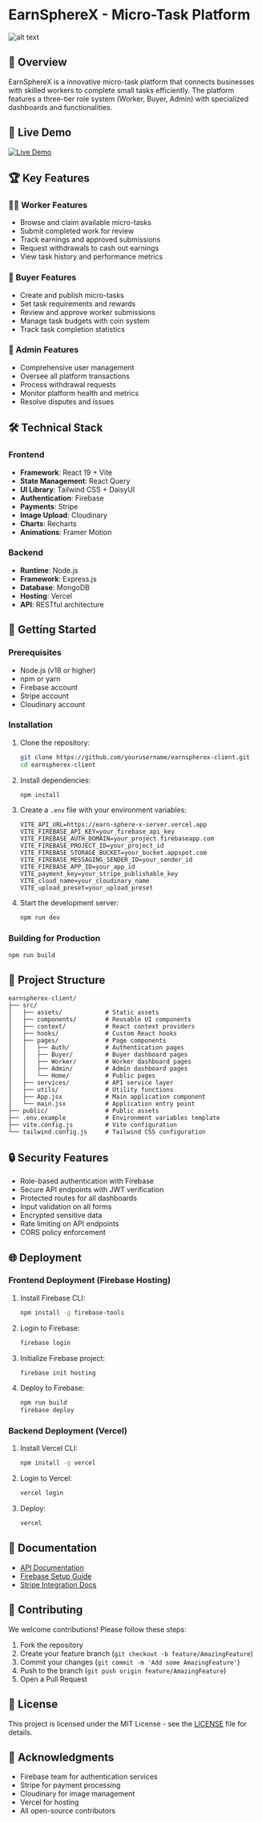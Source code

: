# EarnSphereX - Micro-Task Platform

![alt text](image.png)

## 🌟 Overview
EarnSphereX is a innovative micro-task platform that connects businesses with skilled workers to complete small tasks efficiently. The platform features a three-tier role system (Worker, Buyer, Admin) with specialized dashboards and functionalities.

## 🔗 Live Demo
[![Live Demo](https://img.shields.io/badge/Live_Demo-EarnSphereX-blue?style=for-the-badge&logo=firebase)](https://earnspherex.web.app)

## 🏆 Key Features

### 👨‍💻 Worker Features
- Browse and claim available micro-tasks
- Submit completed work for review
- Track earnings and approved submissions
- Request withdrawals to cash out earnings
- View task history and performance metrics

### 🛒 Buyer Features
- Create and publish micro-tasks
- Set task requirements and rewards
- Review and approve worker submissions
- Manage task budgets with coin system
- Track task completion statistics

### 👑 Admin Features
- Comprehensive user management
- Oversee all platform transactions
- Process withdrawal requests
- Monitor platform health and metrics
- Resolve disputes and issues

## 🛠️ Technical Stack

### Frontend
- **Framework**: React 19 + Vite
- **State Management**: React Query
- **UI Library**: Tailwind CSS + DaisyUI
- **Authentication**: Firebase
- **Payments**: Stripe
- **Image Upload**: Cloudinary
- **Charts**: Recharts
- **Animations**: Framer Motion

### Backend
- **Runtime**: Node.js
- **Framework**: Express.js
- **Database**: MongoDB
- **Hosting**: Vercel
- **API**: RESTful architecture

## 🚀 Getting Started

### Prerequisites
- Node.js (v18 or higher)
- npm or yarn
- Firebase account
- Stripe account
- Cloudinary account

### Installation
1. Clone the repository:
   ```bash
   git clone https://github.com/yourusername/earnspherex-client.git
   cd earnspherex-client
   ```

2. Install dependencies:
   ```bash
   npm install
   ```

3. Create a `.env` file with your environment variables:
   ```env
   VITE_API_URL=https://earn-sphere-x-server.vercel.app
   VITE_FIREBASE_API_KEY=your_firebase_api_key
   VITE_FIREBASE_AUTH_DOMAIN=your_project.firebaseapp.com
   VITE_FIREBASE_PROJECT_ID=your_project_id
   VITE_FIREBASE_STORAGE_BUCKET=your_bucket.appspot.com
   VITE_FIREBASE_MESSAGING_SENDER_ID=your_sender_id
   VITE_FIREBASE_APP_ID=your_app_id
   VITE_payment_key=your_stripe_publishable_key
   VITE_cloud_name=your_cloudinary_name
   VITE_upload_preset=your_upload_preset
   ```

4. Start the development server:
   ```bash
   npm run dev
   ```

### Building for Production
```bash
npm run build
```

## 📂 Project Structure
```
earnspherex-client/
├── src/
│   ├── assets/            # Static assets
│   ├── components/        # Reusable UI components
│   ├── context/           # React context providers
│   ├── hooks/             # Custom React hooks
│   ├── pages/             # Page components
│   │   ├── Auth/          # Authentication pages
│   │   ├── Buyer/         # Buyer dashboard pages
│   │   ├── Worker/        # Worker dashboard pages
│   │   ├── Admin/         # Admin dashboard pages
│   │   └── Home/          # Public pages
│   ├── services/          # API service layer
│   ├── utils/             # Utility functions
│   ├── App.jsx            # Main application component
│   └── main.jsx           # Application entry point
├── public/                # Public assets
├── .env.example           # Environment variables template
├── vite.config.js         # Vite configuration
└── tailwind.config.js     # Tailwind CSS configuration
```

## 🔒 Security Features
- Role-based authentication with Firebase
- Secure API endpoints with JWT verification
- Protected routes for all dashboards
- Input validation on all forms
- Encrypted sensitive data
- Rate limiting on API endpoints
- CORS policy enforcement

## 🌐 Deployment

### Frontend Deployment (Firebase Hosting)
1. Install Firebase CLI:
   ```bash
   npm install -g firebase-tools
   ```

2. Login to Firebase:
   ```bash
   firebase login
   ```

3. Initialize Firebase project:
   ```bash
   firebase init hosting
   ```

4. Deploy to Firebase:
   ```bash
   npm run build
   firebase deploy
   ```

### Backend Deployment (Vercel)
1. Install Vercel CLI:
   ```bash
   npm install -g vercel
   ```

2. Login to Vercel:
   ```bash
   vercel login
   ```

3. Deploy:
   ```bash
   vercel
   ```

## 📝 Documentation
- [API Documentation](https://earn-sphere-x-server.vercel.app/api-docs)
- [Firebase Setup Guide](https://firebase.google.com/docs)
- [Stripe Integration Docs](https://stripe.com/docs)

## 🤝 Contributing
We welcome contributions! Please follow these steps:
1. Fork the repository
2. Create your feature branch (`git checkout -b feature/AmazingFeature`)
3. Commit your changes (`git commit -m 'Add some AmazingFeature'`)
4. Push to the branch (`git push origin feature/AmazingFeature`)
5. Open a Pull Request

## 📄 License
This project is licensed under the MIT License - see the [LICENSE](LICENSE) file for details.

## 🙏 Acknowledgments
- Firebase team for authentication services
- Stripe for payment processing
- Cloudinary for image management
- Vercel for hosting
- All open-source contributors
